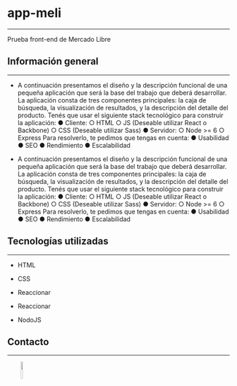 <h1><font style="vertical-align: inherit;"><font style="vertical-align: inherit;">app-meli</font></font></h1>
<hr><p><font style="vertical-align: inherit;"><font style="vertical-align: inherit;">Prueba front-end de Mercado Libre</font></font></p><h2><font style="vertical-align: inherit;"><font style="vertical-align: inherit;">Información general</font></font></h2>
<hr><ul>
<li><font style="vertical-align: inherit;"><font style="vertical-align: inherit;">A continuación presentamos el diseño y la descripción funcional de una pequeña aplicación que será la base del trabajo que deberá desarrollar. </font><font style="vertical-align: inherit;">La aplicación consta de tres componentes principales: la caja de búsqueda, la visualización de resultados, y la descripción del detalle del producto. </font><font style="vertical-align: inherit;">Tenés que usar el siguiente stack tecnológico para construir la aplicación: ● Cliente: ○ HTML ○ JS (Deseable utilizar React o Backbone) ○ CSS (Deseable utilizar Sass) ● Servidor: ○ Node &gt;= 6 ○ Express Para resolverlo, te pedimos que tengas en cuenta: ● Usabilidad ● SEO ● Rendimiento ● Escalabilidad</font></font></li>
</ul><ul>
<li><font style="vertical-align: inherit;"><font style="vertical-align: inherit;">A continuación presentamos el diseño y la descripción funcional de una pequeña aplicación que será la base del trabajo que deberá desarrollar. </font><font style="vertical-align: inherit;">La aplicación consta de tres componentes principales: la caja de búsqueda, la visualización de resultados, y la descripción del detalle del producto. </font><font style="vertical-align: inherit;">Tenés que usar el siguiente stack tecnológico para construir la aplicación: ● Cliente: ○ HTML ○ JS (Deseable utilizar React o Backbone) ○ CSS (Deseable utilizar Sass) ● Servidor: ○ Node &gt;= 6 ○ Express Para resolverlo, te pedimos que tengas en cuenta: ● Usabilidad ● SEO ● Rendimiento ● Escalabilidad</font></font></li>
</ul><h2><font style="vertical-align: inherit;"><font style="vertical-align: inherit;">Tecnologías utilizadas</font></font></h2>
<hr><ul>
<li><font style="vertical-align: inherit;"><font style="vertical-align: inherit;">HTML</font></font></li>
</ul><ul>
<li><font style="vertical-align: inherit;"><font style="vertical-align: inherit;">CSS</font></font></li>
</ul><ul>
<li><font style="vertical-align: inherit;"><font style="vertical-align: inherit;">Reaccionar</font></font></li>
</ul><ul>
<li><font style="vertical-align: inherit;"><font style="vertical-align: inherit;">Reaccionar</font></font></li>
</ul><ul>
<li><font style="vertical-align: inherit;"><font style="vertical-align: inherit;">NodoJS</font></font></li>
</ul><h2><font style="vertical-align: inherit;"><font style="vertical-align: inherit;">Contacto</font></font></h2>
<hr><p><span style="margin-right: 30px;"></span><a href="https://github.com/neyderangarita"><img target="_blank" src="https://cdn.jsdelivr.net/gh/devicons/devicon/icons/github/github-original.svg" style="width: 10%;"></a></p>